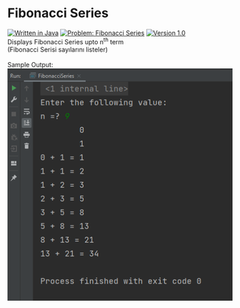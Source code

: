 # Fibonacci Series
[![Written in Java](https://img.shields.io/badge/language-java-green)](#)
[![Problem: Fibonacci Series](https://img.shields.io/badge/problem-Fibonacci%20Series-important)](#)
[![Version 1.0](https://img.shields.io/badge/version-1.0-informational)](#)\
Displays Fibonacci Series upto n<sup>th</sup> term\
(Fibonacci Serisi sayılarını listeler)\
\
Sample Output:\
[![Sample Output](/assets/images/fibonacciseries.png)](#)

